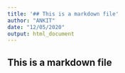 ```yaml
---
title: '## This is a markdown file'
author: "ANKIT"
date: "12/05/2020"
output: html_document
---
```


## This is a markdown file




